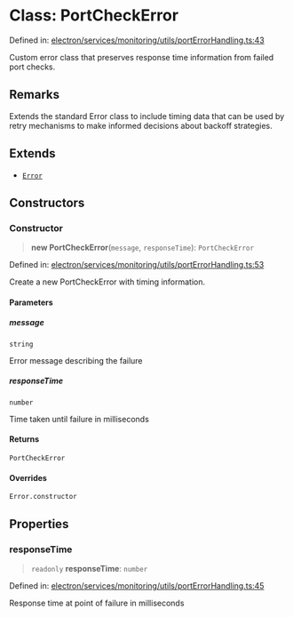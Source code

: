 # Class: PortCheckError

Defined in: [electron/services/monitoring/utils/portErrorHandling.ts:43](https://github.com/Nick2bad4u/Uptime-Watcher/blob/dca5483e793478722cd3e6e125cafcec5fc771f0/electron/services/monitoring/utils/portErrorHandling.ts#L43)

Custom error class that preserves response time information from failed port checks.

## Remarks

Extends the standard Error class to include timing data that can be used
by retry mechanisms to make informed decisions about backoff strategies.

## Extends

- [`Error`](https://developer.mozilla.org/docs/Web/JavaScript/Reference/Global_Objects/Error)

## Constructors

### Constructor

> **new PortCheckError**(`message`, `responseTime`): `PortCheckError`

Defined in: [electron/services/monitoring/utils/portErrorHandling.ts:53](https://github.com/Nick2bad4u/Uptime-Watcher/blob/dca5483e793478722cd3e6e125cafcec5fc771f0/electron/services/monitoring/utils/portErrorHandling.ts#L53)

Create a new PortCheckError with timing information.

#### Parameters

##### message

`string`

Error message describing the failure

##### responseTime

`number`

Time taken until failure in milliseconds

#### Returns

`PortCheckError`

#### Overrides

`Error.constructor`

## Properties

### responseTime

> `readonly` **responseTime**: `number`

Defined in: [electron/services/monitoring/utils/portErrorHandling.ts:45](https://github.com/Nick2bad4u/Uptime-Watcher/blob/dca5483e793478722cd3e6e125cafcec5fc771f0/electron/services/monitoring/utils/portErrorHandling.ts#L45)

Response time at point of failure in milliseconds
